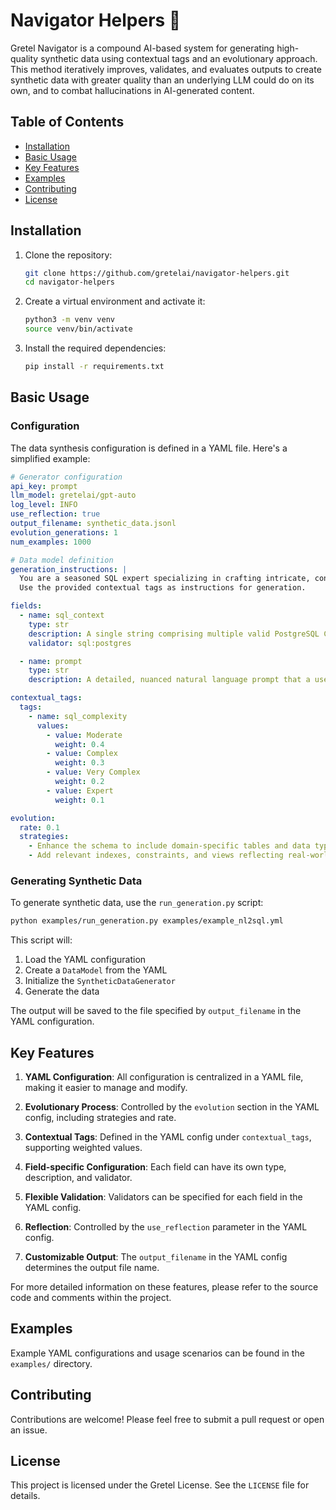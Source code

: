 # Navigator Helpers 🚀

Gretel Navigator is a compound AI-based system for generating high-quality synthetic data using contextual tags and an evolutionary approach. This method iteratively improves, validates, and evaluates outputs to create synthetic data with greater quality than an underlying LLM could do on its own, and to combat hallucinations in AI-generated content.

## Table of Contents

- [Installation](#installation)
- [Basic Usage](#basic-usage)
- [Key Features](#key-features)
- [Examples](#examples)
- [Contributing](#contributing)
- [License](#license)

## Installation

1. Clone the repository:
   ```bash
   git clone https://github.com/gretelai/navigator-helpers.git
   cd navigator-helpers
   ```

2. Create a virtual environment and activate it:
   ```bash
   python3 -m venv venv
   source venv/bin/activate
   ```

3. Install the required dependencies:
   ```bash
   pip install -r requirements.txt
   ```

## Basic Usage

### Configuration

The data synthesis configuration is defined in a YAML file. Here's a simplified example:

```yaml
# Generator configuration
api_key: prompt
llm_model: gretelai/gpt-auto
log_level: INFO
use_reflection: true
output_filename: synthetic_data.jsonl
evolution_generations: 1
num_examples: 1000

# Data model definition
generation_instructions: |
  You are a seasoned SQL expert specializing in crafting intricate, context-rich queries and explanations. 
  Use the provided contextual tags as instructions for generation.

fields:
  - name: sql_context
    type: str
    description: A single string comprising multiple valid PostgreSQL CREATE TABLE statements.
    validator: sql:postgres

  - name: prompt
    type: str
    description: A detailed, nuanced natural language prompt that a user might ask to a database for a particular task.

contextual_tags:
  tags:
    - name: sql_complexity
      values:
        - value: Moderate
          weight: 0.4
        - value: Complex
          weight: 0.3
        - value: Very Complex
          weight: 0.2
        - value: Expert
          weight: 0.1

evolution:
  rate: 0.1
  strategies:
    - Enhance the schema to include domain-specific tables and data types.
    - Add relevant indexes, constraints, and views reflecting real-world designs.
```

### Generating Synthetic Data

To generate synthetic data, use the `run_generation.py` script:

```bash
python examples/run_generation.py examples/example_nl2sql.yml
```

This script will:
1. Load the YAML configuration
2. Create a `DataModel` from the YAML
3. Initialize the `SyntheticDataGenerator`
4. Generate the data

The output will be saved to the file specified by `output_filename` in the YAML configuration.

## Key Features

1. **YAML Configuration**: All configuration is centralized in a YAML file, making it easier to manage and modify.

2. **Evolutionary Process**: Controlled by the `evolution` section in the YAML config, including strategies and rate.

3. **Contextual Tags**: Defined in the YAML config under `contextual_tags`, supporting weighted values.

4. **Field-specific Configuration**: Each field can have its own type, description, and validator.

5. **Flexible Validation**: Validators can be specified for each field in the YAML config.

6. **Reflection**: Controlled by the `use_reflection` parameter in the YAML config.

7. **Customizable Output**: The `output_filename` in the YAML config determines the output file name.

For more detailed information on these features, please refer to the source code and comments within the project.

## Examples

Example YAML configurations and usage scenarios can be found in the `examples/` directory.

## Contributing

Contributions are welcome! Please feel free to submit a pull request or open an issue.

## License

This project is licensed under the Gretel License. See the `LICENSE` file for details.
